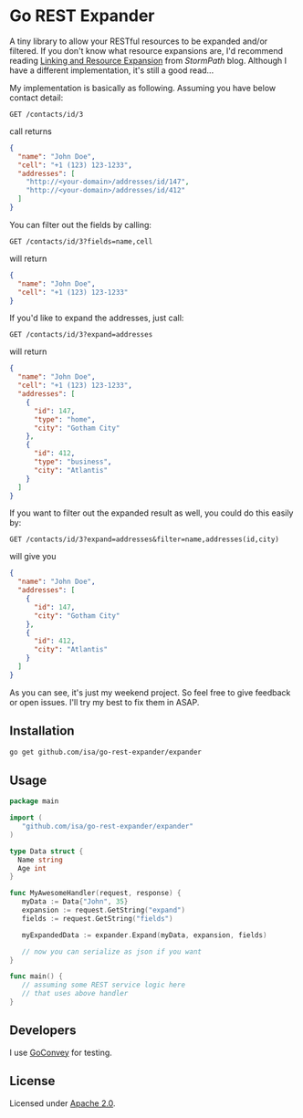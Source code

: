 # Go REST Expander

A tiny library to allow your RESTful resources to be expanded and/or filtered. If you don't know what resource expansions are, I'd recommend reading [Linking and Resource Expansion](https://stormpath.com/blog/linking-and-resource-expansion-rest-api-tips/) from *StormPath* blog. Although I have a different implementation, it's still a good read...

My implementation is basically as following. Assuming you have below contact detail:

```
GET /contacts/id/3
```

call returns

```json
{
  "name": "John Doe",
  "cell": "+1 (123) 123-1233",
  "addresses": [
    "http://<your-domain>/addresses/id/147",
    "http://<your-domain>/addresses/id/412"
  ]
}
```

You can filter out the fields by calling:

```
GET /contacts/id/3?fields=name,cell
```

will return

```json
{
  "name": "John Doe",
  "cell": "+1 (123) 123-1233"
}
```

If you'd like to expand the addresses, just call:

```
GET /contacts/id/3?expand=addresses
```

will return

```json
{
  "name": "John Doe",
  "cell": "+1 (123) 123-1233",
  "addresses": [
    {
      "id": 147,
      "type": "home",
      "city": "Gotham City"
    },
    {
      "id": 412,
      "type": "business",
      "city": "Atlantis"
    }
  ]
}
```

If you want to filter out the expanded result as well, you could do this easily by:

```
GET /contacts/id/3?expand=addresses&filter=name,addresses(id,city)
```

will give you

```json
{
  "name": "John Doe",
  "addresses": [
    {
      "id": 147,
      "city": "Gotham City"
    },
    {
      "id": 412,
      "city": "Atlantis"
    }
  ]
}
```

As you can see, it's just my weekend project. So feel free to give feedback or open issues. I'll try my best to fix them in ASAP.

## Installation

```bash
go get github.com/isa/go-rest-expander/expander
```

## Usage

```go
package main

import (
   "github.com/isa/go-rest-expander/expander"
)

type Data struct {
  Name string
  Age int
}

func MyAwesomeHandler(request, response) {
   myData := Data{"John", 35}
   expansion := request.GetString("expand")
   fields := request.GetString("fields")

   myExpandedData := expander.Expand(myData, expansion, fields)

   // now you can serialize as json if you want
}

func main() {
   // assuming some REST service logic here
   // that uses above handler
}
```

## Developers

I use [GoConvey](http://goconvey.co/) for testing.

## License

Licensed under [Apache 2.0](LICENSE).
